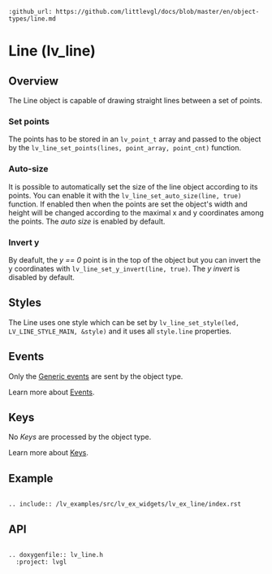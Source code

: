 ```eval_rst
:github_url: https://github.com/littlevgl/docs/blob/master/en/object-types/line.md
```
# Line (lv_line)

## Overview

The Line object is capable of drawing straight lines between a set of points.

### Set points 
The points has to be stored in an `lv_point_t` array and passed to the object by the `lv_line_set_points(lines, point_array, point_cnt)` function. 

### Auto-size
It is possible to automatically set the size of the line object according to its points. 
You can enable it with the `lv_line_set_auto_size(line, true)` function. 
If enabled then when the points are set the object's width and height will be changed according to the maximal x and y coordinates among the points. The *auto size* is enabled by default.

### Invert y
By deafult, the *y == 0* point is in the top of the object but you can invert the y coordinates with `lv_line_set_y_invert(line, true)`. The *y invert* is disabled by default.

## Styles

The Line uses one style which can be set by `lv_line_set_style(led, LV_LINE_STYLE_MAIN, &style)` and it uses all `style.line` properties.

## Events
Only the [Generic events](/overview/event.html#generic-events) are sent by the object type.

Learn more about [Events](/overview/event).

## Keys
No *Keys* are processed by the object type.

Learn more about [Keys](/overview/indev).

## Example

```eval_rst

.. include:: /lv_examples/src/lv_ex_widgets/lv_ex_line/index.rst

```

## API 

```eval_rst

.. doxygenfile:: lv_line.h
  :project: lvgl
        
```
